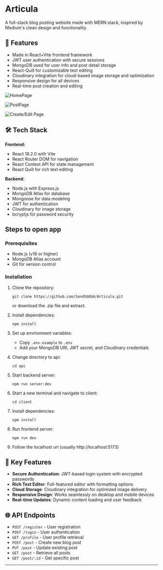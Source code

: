 
# Articula

A full-stack blog posting website made with MERN stack, inspired by Medium's clean design and functionality.

## 🚀 Features

- Made in React+Vite frontend framework
- JWT user authentication with secure sessions
- MongoDB used for user info and post detail storage
- React-Quill for customizable text editing
- Cloudinary integration for cloud-based image storage and optimization
- Responsive design for all devices
- Real-time post creation and editing 

![HomePage](https://github.com/San4568GH/Articula/assets/118655067/1d0e77b3-63ef-422b-907a-1af3a4651b2b)

![PostPage](https://github.com/San4568GH/Articula/assets/118655067/04373a21-1133-4048-8eca-7baeff2c3870)

![Create/Edit Page](https://github.com/San4568GH/Articula/assets/118655067/703c97ee-d5d6-4e2f-97ac-2e844f8c10d9)

## 🛠️ Tech Stack

**Frontend:**
- React 18.2.0 with Vite
- React Router DOM for navigation
- React Context API for state management
- React Quill for rich text editing

**Backend:**
- Node.js with Express.js
- MongoDB Atlas for database
- Mongoose for data modeling
- JWT for authentication
- Cloudinary for image storage
- bcryptjs for password security




## Steps to open app

### Prerequisites
- Node.js (v16 or higher)
- MongoDB Atlas account
- Git for version control

### Installation

1. Clone the repository:

   ```git clone https://github.com/San4568GH/Articula.git```
   
   or download the .zip file and extract.

2. Install dependencies:

   ```npm install```

3. Set up environment variables:
   - Copy `.env.example` to `.env`
   - Add your MongoDB URI, JWT secret, and Cloudinary credentials

4. Change directory to api:

   ```cd api```

5. Start backend server:

   ```npm run server:dev```

6. Start a new terminal and navigate to client:

   ```cd client```

7. Install dependencies:

   ```npm install```

8. Run frontend server:
 
   ```npm run dev```

9. Follow the localhost url (usually http://localhost:5173)

## 🔑 Key Features

- **Secure Authentication**: JWT-based login system with encrypted passwords
- **Rich Text Editor**: Full-featured editor with formatting options
- **Cloud Storage**: Cloudinary integration for optimized image delivery
- **Responsive Design**: Works seamlessly on desktop and mobile devices
- **Real-time Updates**: Dynamic content loading and user feedback

## 🌐 API Endpoints

- `POST /register` - User registration
- `POST /login` - User authentication
- `GET /profile` - User profile retrieval
- `POST /post` - Create new blog post
- `PUT /post` - Update existing post
- `GET /post` - Retrieve all posts
- `GET /post/:id` - Get specific post

---



